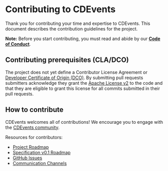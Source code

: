 # Contributing to CDEvents

Thank you for contributing your time and expertise to CDEvents. This document describes the contribution guidelines for the project.

**Note:** Before you start contributing, you must read and abide by our **[Code of Conduct](./CODE_OF_CONDUCT.md)**.

## Contributing prerequisites (CLA/DCO)

The project does not yet define a Contributor License Agreement or
[Developer Certificate of Origin (DCO)](https://wiki.linuxfoundation.org/dco).
By submitting pull requests submitters acknowledge they grant the
[Apache License v2](./LICENSE) to the code and that they are eligible to grant this license for all commits submitted in their pull requests.

## How to contribute

CDEvents welcomes all of contributions! We encourage you to engage with the
[CDEvents community](https://github.com/cdevents/spec/blob/main/README.md#community).

Resources for contributors:

* [Project Roadmap](https://github.com/cdevents/spec/blob/main/roadmap.md)
* [Specification v0.1 Roadmap](https://github.com/orgs/cdevents/projects/1/views/1)
* [GitHub Issues](https://github.com/cdevents/spec/issues)
* [Communication Channels](https://github.com/cdevents/spec/blob/main/README.md#community)
